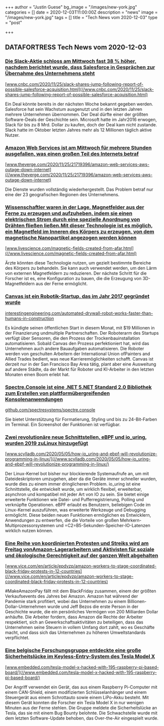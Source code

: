 +++
author = "Justin Guese"
bg_image = "/images/new-york.jpg"
categories = []
date = 2020-12-03T11:00:00Z
description = "news"
image = "/images/new-york.jpg"
tags = []
title = "Tech News vom 2020-12-03"
type = "post"

+++

        
## DATAFORTRESS Tech News vom 2020-12-03



### [Die Slack-Aktie schloss am Mittwoch fast 38 % höher, nachdem berichtet wurde, dass Salesforce in Gesprächen zur Übernahme des Unternehmens steht](//www.cnbc.com/2020/11/25/slack-shares-jump-following-report-of-possible-salesforce-acquisition.html)


[www.cnbc.com/2020/11/25/slack-shares-jump-following-report-of-possible-salesforce-acquisition.html](//www.cnbc.com/2020/11/25/slack-shares-jump-following-report-of-possible-salesforce-acquisition.html)


Ein Deal könnte bereits in der nächsten Woche bekannt gegeben werden. Salesforce hat sein Wachstum ausgenutzt und in den letzten Jahren mehrere Unternehmen übernommen. Der Deal dürfte einer der größten Software-Deals der Geschichte sein. Microsoft hatte im Jahr2016 erwogen, Slack für bis zu 8 Mrd. Dollar zu kaufen, doch der Deal kam nicht zustande. Slack hatte im Oktober letzten Jahres mehr als 12 Millionen täglich aktive Nutzer.


### [Amazon Web Services ist am Mittwoch für mehrere Stunden ausgefallen, was einen großen Teil des Internets betraf](//www.theverge.com/2020/11/25/21719396/amazon-web-services-aws-outage-down-internet)


[www.theverge.com/2020/11/25/21719396/amazon-web-services-aws-outage-down-internet](//www.theverge.com/2020/11/25/21719396/amazon-web-services-aws-outage-down-internet)


Die Dienste wurden vollständig wiederhergestellt. Das Problem betraf nur eine der 23 geografischen Regionen des Unternehmens.


### [Wissenschaftler waren in der Lage, Magnetfelder aus der Ferne zu erzeugen und aufzuheben, indem sie einen elektrischen Strom durch eine spezielle Anordnung von Drähten fließen ließen.Mit dieser Technologie ist es möglich, ein Magnetfeld im Inneren des Körpers zu erzeugen, von dem magnetische Nanopartikel angezogen werden können](//www.livescience.com/magnetic-fields-created-from-afar.html)


[www.livescience.com/magnetic-fields-created-from-afar.html](//www.livescience.com/magnetic-fields-created-from-afar.html)


Ärzte könnten diese Technologie nutzen, um gezielt bestimmte Bereiche des Körpers zu behandeln. Sie kann auch verwendet werden, um den Lärm von externen Magnetfeldern zu reduzieren. Der nächste Schritt für die Forscher ist es, eine Konfiguration zu bauen, die die Erzeugung von 3D-Magnetfeldern aus der Ferne ermöglicht.


### [Canvas ist ein Robotik-Startup, das im Jahr 2017 gegründet wurde](//interestingengineering.com/automated-drywall-robot-works-faster-than-humans-in-construction)


[interestingengineering.com/automated-drywall-robot-works-faster-than-humans-in-construction](//interestingengineering.com/automated-drywall-robot-works-faster-than-humans-in-construction)


Es kündigte seinen öffentlichen Start in diesem Monat, mit $19 Millionen in der Finanzierung undmultiple Partnerschaften. Der Roboterarm des Startups verfügt über Sensoren, die den Prozess der Trockenbauinstallation automatisieren. Sobald Canvas den Prozess perfektioniert hat, wird das Unternehmen auch andere Bauaufgaben automatisieren. Die Roboter werden von geschulten Arbeitern der International Union ofPainters and Allied Trades bedient, was neue Karrieremöglichkeiten schafft. Canvas ist derzeit nur in der San Francisco Bay Area tätig, plant aber eine Ausweitung auf andere Städte, da der Markt für Roboter und KI-Arbeiter in den letzten Monaten einen Boom erlebt hat.


### [Spectre.Console ist eine .NET 5.NET Standard 2.0 Bibliothek zum Erstellen von plattformübergreifenden Konsolenanwendungen](//github.com/spectresystems/spectre.console)


[github.com/spectresystems/spectre.console](//github.com/spectresystems/spectre.console)


Sie bietet Unterstützung für Formatierung, Styling und bis zu 24-Bit-Farben im Terminal. Ein Screenshot der Funktionen ist verfügbar.


### [Zwei revolutionäre neue Schnittstellen, eBPF und io_uring, wurden 2019 zuLinux hinzugefügt](//www.scylladb.com/2020/05/05/how-io_uring-and-ebpf-will-revolutionize-programming-in-linux/)


[www.scylladb.com/2020/05/05/how-io_uring-and-ebpf-will-revolutionize-programming-in-linux/](//www.scylladb.com/2020/05/05/how-io_uring-and-ebpf-will-revolutionize-programming-in-linux/)


Der Linux-Kernel bot bisher nur blockierende Systemaufrufe an, um mit Dateideskriptoren umzugehen, aber da die Geräte immer schneller wurden, wurde dies zu einem immer dringlicheren Problem. io_uring ist eine Schnittstelle, die entwickelt wurde, um wirklich flexibel, erweiterbar, asynchron und kompatibel mit jeder Art von IO zu sein. Sie bietet einige erweiterte Funktionen wie Datei- und Pufferregistrierung, Polling und verknüpfte Operationen. eBPF erlaubt es Benutzern, beliebigen Code im Linux-Kernel auszuführen, was erweiterte Werkzeuge und Debugging ermöglicht. Diese beiden neuen Funktionen ermöglichen es Entwicklern, Anwendungen zu entwerfen, die die Vorteile von großen Mehrkern-Multiprozessorsystemen und =C2=B5-Sekunden-Speicher-IO-Latenzen wirklich nutzen können.


### [Eine Reihe von koordinierten Protesten und Streiks wird am Freitag vonAmazon-Lagerarbeitern und Aktivisten für soziale und ökologische Gerechtigkeit auf der ganzen Welt abgehalten](//www.vice.com/en/article/epdvzp/amazon-workers-to-stage-coordinated-black-friday-protests-in-12-countries)


[www.vice.com/en/article/epdvzp/amazon-workers-to-stage-coordinated-black-friday-protests-in-12-countries](//www.vice.com/en/article/epdvzp/amazon-workers-to-stage-coordinated-black-friday-protests-in-12-countries)


#MakeAmazonPay fällt mit dem BlackFriday zusammen, einem der größten Verkaufsevents des Jahres bei Amazon. Amazon hat während der Pandemie stark profitiert, wobei das Unternehmen zu einem Billionen-Dollar-Unternehmen wurde und Jeff Bezos die erste Person in der Geschichte wurde, die ein persönliches Vermögen von 200 Milliarden Dollar anhäufte. Die Arbeiter fordern, dass Amazon die Rechte der Arbeiter respektiert, sich an Gewerkschaftsaktivitäten zu beteiligen, dass das Unternehmen seine Steuern in vollem Umfang dort zahlt, wo es Geschäfte macht, und dass sich das Unternehmen zu höheren Umweltstandards verpflichtet.


### [Eine belgische Forschungsgruppe entdeckte eine große Sicherheitslücke im Keyless-Entry-System des Tesla Model X](//www.embedded.com/tesla-model-x-hacked-with-195-raspberry-pi-based-board/)


[www.embedded.com/tesla-model-x-hacked-with-195-raspberry-pi-based-board/](//www.embedded.com/tesla-model-x-hacked-with-195-raspberry-pi-based-board/)


Der Angriff verwendet ein Gerät, das aus einem Raspberry Pi-Computer mit einem CAN-Shield, einem modifizierten Schlüsselanhänger und einem Steuergerät aus einem Schrottauto sowie einem LiPo-Akku besteht. Mit diesem Gerät konnten die Forscher ein Tesla Model X in nur wenigen Minuten aus der Ferne stehlen. Die Gruppe meldete die Sicherheitslücke an Tesla, das sie mit einem Bug Bounty belohnte. Die Schwachstelle wurde mit dem letzten Software-Update behoben, das Over-the-Air eingespielt wurde.